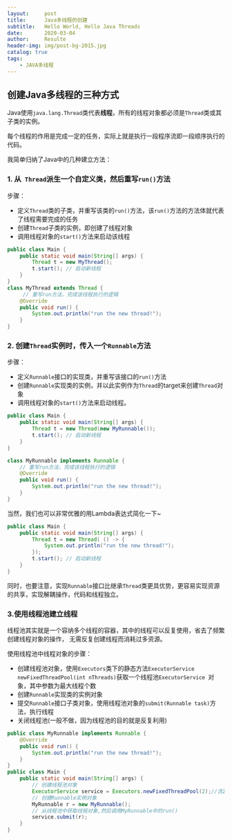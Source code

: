 ```yaml
---
layout:     post               
title:      Java多线程的创建               
subtitle:   Hello World, Hello Java Threads 
date:       2020-03-04              
author:     Resulte                      
header-img: img/post-bg-2015.jpg    
catalog: true                       
tags:                               
    - JAVA多线程
---
```


## 创建Java多线程的三种方式

Java使用`java.lang.Thread`类代表**线程**，所有的线程对象都必须是`Thread`类或其子类的实例。

每个线程的作用是完成一定的任务，实际上就是执行一段程序流即一段顺序执行的代码。

我简单归纳了Java中的几种建立方法：

### **1. 从` Thread`派生一个自定义类，然后重写`run()`方法**

步骤：

- 定义`Thread`类的子类，并重写该类的`run()`方法，该`run()`方法的方法体就代表了线程需要完成的任务
- 创建`Thread`子类的实例，即创建了线程对象
- 调用线程对象的`start()`方法来启动该线程 

```java
public class Main {
    public static void main(String[] args) {
        Thread t = new MyThread();
        t.start(); // 启动新线程
    }
}
class MyThread extends Thread {
     // 重写run方法，完成该线程执行的逻辑
    @Override
    public void run() {
        System.out.println("run the new thread!");
    }
}
```
### **2. 创建`Thread`实例时，传入一个`Runnable`方法**

步骤：

- 定义`Runnable`接口的实现类，并重写该接口的`run()`方法
- 创建`Runnable`实现类的实例，并以此实例作为`Thread`的target来创建`Thread`对象
- 调用线程对象的`start()`方法来启动线程。

```java
public class Main {
    public static void main(String[] args) {
        Thread t = new Thread(new MyRunnable());
        t.start(); // 启动新线程
    }
}

class MyRunnable implements Runnable {
    // 重写run方法，完成该线程执行的逻辑
    @Override
    public void run() {
        System.out.println("run the new thread!");
    }
}
```

当然，我们也可以非常优雅的用Lambda表达式简化一下~

```java
public class Main {
    public static void main(String[] args) {
        Thread t = new Thread( () -> {
            System.out.println("run the new thread!");
        });
        t.start(); // 启动新线程
    }
}
```

同时，也要注意，实现`Runnable`接口比继承`Thread`类更具优势，更容易实现资源的共享，实现解耦操作，代码和线程独立。

### **3.使用线程池建立线程**

线程池其实就是一个容纳多个线程的容器，其中的线程可以反复使用，省去了频繁创建线程对象的操作， 无需反复创建线程而消耗过多资源。

使用线程池中线程对象的步骤：

- 创建线程池对象，使用`Executors`类下的静态方法` ExecutorService newFixedThreadPool(int nThreads) `获取一个线程池`ExecutorService `对象，其中参数为最大线程个数
- 创建`Runnable`实现类的实例对象
- 提交`Runnable`接口子类对象，使用线程池对象的`submit(Runnable task)`方法，执行线程
- 关闭线程池(一般不做，因为线程池的目的就是反复利用)

```java
public class MyRunnable implements Runnable { 
    @Override 
    public void run() { 
        System.out.println("run the new thread!"); 
    } 
}
public class Main {
    public static void main(String[] args) {
        // 创建线程池对象 
        ExecutorService service = Executors.newFixedThreadPool(2);//含2个线程对象 
        // 创建Runnable实例对象 
        MyRunnable r = new MyRunnable();
        // 从线程池中获取线程对象,然后调用MyRunnable中的run() 
        service.submit(r);
    }
}
```




